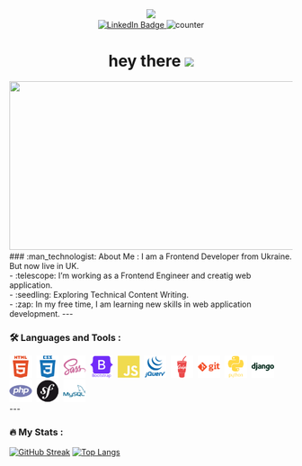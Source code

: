 <div id="header" align="center">
  <img src="https://media.giphy.com/media/M9gbBd9nbDrOTu1Mqx/giphy.gif" width="100"/>
</div>
<div id="badges" align="center">
  <a href="https://www.linkedin.com/in/yevgen-vasilyev-686929165/">
    <img src="https://img.shields.io/badge/LinkedIn-blue?style=for-the-badge&logo=linkedin&logoColor=white" alt="LinkedIn Badge"/>
  </a>
  <img src="https://komarev.com/ghpvc/?username=VasJeni&style=flat-square&color=blue" alt="counter"/>
</div>
<h1 align="center">
  hey there
  <img src="https://media.giphy.com/media/hvRJCLFzcasrR4ia7z/giphy.gif" width="30px"/>
</h1>
<div align="center">
  <img src="https://media.giphy.com/media/dWesBcTLavkZuG35MI/giphy.gif" width="600" height="300"/>
</div>
### :man_technologist: About Me :
I am a Frontend Developer from Ukraine. But now live in UK. <br>
- :telescope: I’m working as a Frontend Engineer and creatig web application. <br>
- :seedling: Exploring Technical Content Writing. <br>
- :zap: In my free time, I am learning new skills in web application development.
---

### :hammer_and_wrench: Languages and Tools :
<div>
  <img src="https://github.com/devicons/devicon/blob/master/icons/html5/html5-plain-wordmark.svg" alt="HTML5" title="HTML5" width="40" height="40"/>&nbsp;
  <img src="https://github.com/devicons/devicon/blob/master/icons/css3/css3-plain-wordmark.svg" alt="CSS3" title="CSS3" width="40" height="40"/>&nbsp;
  <img src="https://github.com/devicons/devicon/blob/master/icons/sass/sass-original.svg" alt="sass" title="sass" width="40" height="40"/>&nbsp;
  <img src="https://github.com/devicons/devicon/blob/master/icons/bootstrap/bootstrap-plain-wordmark.svg" alt="Bootstrap" title="bootstrap" width="40" height="40"/>&nbsp;
  <img src="https://github.com/devicons/devicon/blob/master/icons/javascript/javascript-plain.svg" alt="JavaScript" title="JavaScript" width="40" height="40"/>&nbsp;
  <img src="https://github.com/devicons/devicon/blob/master/icons/jquery/jquery-plain-wordmark.svg" alt="jquery" title="jquery" width="40" height="40"/>&nbsp;
  <img src="https://github.com/devicons/devicon/blob/master/icons/gulp/gulp-plain.svg" alt="GULP" title="GULP" width="40" height="40"/>&nbsp;
  <img src="https://github.com/devicons/devicon/blob/master/icons/git/git-plain-wordmark.svg" alt="GIT" title="GIT" width="40" height="40"/>&nbsp;
  <img src="https://github.com/devicons/devicon/blob/master/icons/python/python-plain-wordmark.svg" alt="python" title="python" width="40" height="40"/>&nbsp;
  <img src="https://github.com/devicons/devicon/blob/master/icons/django/django-plain-wordmark.svg" alt="django" title="django" width="40" height="40"/>&nbsp;
  <img src="https://github.com/devicons/devicon/blob/master/icons/php/php-plain.svg" alt="php" title="php" width="40" height="40"/>&nbsp;
  <img src="https://github.com/devicons/devicon/blob/master/icons/symfony/symfony-original.svg" alt="symfony" title="symfony" width="40" height="40"/>&nbsp;
  <img src="https://github.com/devicons/devicon/blob/master/icons/mysql/mysql-plain-wordmark.svg" alt="MySQL" title="MySQL" width="40" height="40"/>&nbsp;
</div>
---

### :fire: My Stats :
[![GitHub Streak](https://streak-stats.demolab.com/?user=VasJeni&theme=highcontrast)](https://git.io/streak-stats)
[![Top Langs](https://github-readme-stats.vercel.app/api/top-langs/?username=VasJeni&layout=compact&theme=vision-friendly-dark)](https://github.com/anuraghazra/github-readme-stats)
